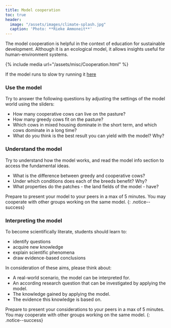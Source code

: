 ```yaml
---
title: Model cooperation
toc: true 
header: 
  image: "/assets/images/climate-splash.jpg"
  caption: 'Photo: **Rieke Ammoneit**'
---
```


The model cooperation is helpful in the context of education for sustainable development. Although it is an ecological model, it allows insights useful for human-environment systems.

<!--more-->
 
 {% include media url="/assets/misc/Cooperation.html" %}
 
 If the model runs to slow try running it [here](http://www.netlogoweb.org/launch#http://www.netlogoweb.org/assets/modelslib/Curricular%20Models/BEAGLE%20Evolution/EACH/Cooperation.nlogo)

### Use the model
Try to answer the following questions by adjusting the settings of the model world using the sliders:

* How many cooperative cows can live on the pasture?
* How many greedy cows fit on the pasture?
* Which cows in mixed housing dominate in the short term, and which cows dominate in a long time?
* What do you think is the best result you can yield with the model? Why?

### Understand the model
Try to understand how the model works, and read the model info section to access the fundamental ideas.

*	What is the difference between greedy and cooperative cows?
*	Under which conditions does each of the breeds benefit? Why?
*	What properties do the patches - the land fields of the model - have?

Prepare to present your model to your peers in a max of 5 minutes. You may cooperate with other groups working on the same model.
{: .notice--success}

### Interpreting the model
To become scientifically literate, students should learn to:

* identify questions
* acquire new knowledge
* explain scientific phenomena
* draw evidence-based conclusions

In consideration of these aims, please think about:

* A real-world scenario, the model can be interpreted for.
* An according research question that can be investigated by applying the model.
* The knowledge gained by applying the model.
* The evidence this knowledge is based on.

Prepare to present your considerations to your peers in a max of 5 minutes. You may cooperate with other groups working on the same model.
{: .notice--success}
